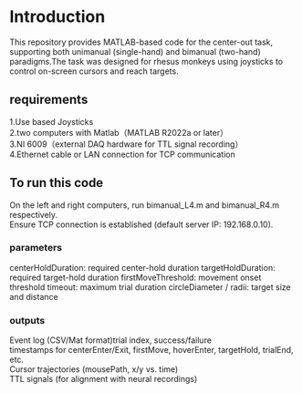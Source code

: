 # **Introduction**  
This repository provides MATLAB-based code for the center-out task, supporting both unimanual (single-hand) and bimanual (two-hand) paradigms.The task was designed for rhesus monkeys using joysticks to control on-screen cursors and reach targets.

## **requirements**  
1.Use based Joysticks   
2.two computers with Matlab（MATLAB R2022a or later）  
3.NI 6009（external DAQ hardware for TTL signal recording）  
4.Ethernet cable or LAN connection for TCP communication

## **To run this code**  
On the left and right computers, run bimanual_L4.m and bimanual_R4.m respectively.  
Ensure TCP connection is established (default server IP: 192.168.0.10).

### **parameters**  
centerHoldDuration: required center-hold duration
targetHoldDuration: required target-hold duration
firstMoveThreshold: movement onset threshold
timeout: maximum trial duration
circleDiameter / radii: target size and distance


### **outputs**  
Event log (CSV/Mat format)trial index, success/failure  
timestamps for centerEnter/Exit, firstMove, hoverEnter, targetHold, trialEnd, etc.    
Cursor trajectories (mousePath, x/y vs. time)  
TTL signals (for alignment with neural recordings)
